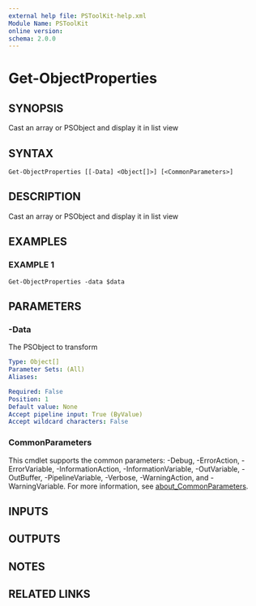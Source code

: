 ```yaml
---
external help file: PSToolKit-help.xml
Module Name: PSToolKit
online version:
schema: 2.0.0
---
```


# Get-ObjectProperties

## SYNOPSIS
Cast an array or PSObject and display it in list view

## SYNTAX

```
Get-ObjectProperties [[-Data] <Object[]>] [<CommonParameters>]
```

## DESCRIPTION
Cast an array or PSObject and display it in list view

## EXAMPLES

### EXAMPLE 1
```
Get-ObjectProperties -data $data
```

## PARAMETERS

### -Data
The PSObject to transform

```yaml
Type: Object[]
Parameter Sets: (All)
Aliases:

Required: False
Position: 1
Default value: None
Accept pipeline input: True (ByValue)
Accept wildcard characters: False
```

### CommonParameters
This cmdlet supports the common parameters: -Debug, -ErrorAction, -ErrorVariable, -InformationAction, -InformationVariable, -OutVariable, -OutBuffer, -PipelineVariable, -Verbose, -WarningAction, and -WarningVariable. For more information, see [about_CommonParameters](http://go.microsoft.com/fwlink/?LinkID=113216).

## INPUTS

## OUTPUTS

## NOTES

## RELATED LINKS
